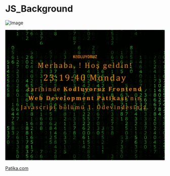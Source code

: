 # JS_Background

![Image](/img/Kodluyoruz_Javascript_Saat_%C3%96devi_-_MatrixSaat_AdobeExpress.gif)

![Image](/img/Ekran%20Fotosu.png)

[Patika.com](www.patika.dev)